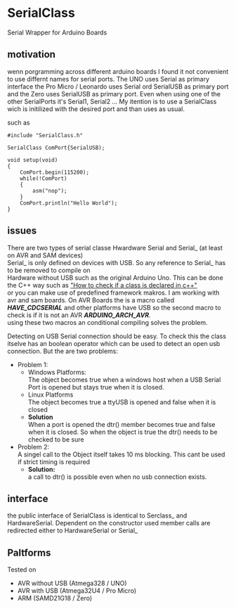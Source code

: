 # SerialClass
Serial Wrapper for Arduino Boards

## motivation
wenn porgramming across different arduino boards I found it not convenient to use differnt names for serial ports.
The UNO uses Serial as primary interface the Pro Micro / Leonardo uses Serial ord SerialUSB as primary port and the 
Zero uses SerialUSB as primary port. Even when using one of the other SerialPorts it's Serial1, Serial2 ... 
My itention is to use a SerialClass wich is initilized with the desired port and than uses as usual.

such as   
```
#include "SerialClass.h"

SerialClass ComPort{SerialUSB);

void setup(void)
{
	ComPort.begin(115200);
	while(!ComPort)
	{
		asm("nop"); 
	}
	ComPort.println("Hello World");
}
```

## issues
There are two types of serial classe Hwardware Serial and Serial_ (at least on AVR and SAM devices)  
Serial_ is only defined on devices with USB. So any reference to Serial_ has to be removed to compile on  
Hardware without USB such as the original Arduino Uno.
This can be done the C++ way such as ["How to check if a class is declared in c++"](https://stackoverflow.com/questions/53297795/how-to-check-if-a-class-is-declared-in-c)  
or you can make use of predefined framework makros.
I am working with avr and sam boards. On AVR Boards the is a macro called ***HAVE_CDCSERIAL*** and other
platforms have USB so the second macro to check is if it is not an AVR ***ARDUINO_ARCH_AVR***.  
using these two macros an conditional compiling solves the problem.

Detecting on USB Serial connection should be easy. To check this the class itselve has an boolean operator
which can be used to detect an open usb connection. But the are two problems:
- Problem 1:
    - Windows Platforms:  
    The object becomes true when a windows host when a USB Serial Port is opened but stays true when it is closed.
    - Linux Platforms  
	The object becomes true a ttyUSB is opened and false when it is closed
	- **Solution**  
	When a port is opened the dtr() member becomes true and false when it is closed. So when the object is true
	the dtr() needs to be checked to be sure
- Problem 2:  
A singel call to the Object itself takes 10 ms blocking. This cant be used if strict timing is required  
    - **Solution:**   
	a call to dtr() is possible even when no usb connection exists.

## interface
the public interface of SerialClass is identical to Serclass_ and HardwareSerial.
Dependent on the constructor used member calls are redirected either to HardwareSerial or Serial_

## Paltforms
Tested on 
- AVR without USB (Atmega328 / UNO)
- AVR with USB (Atmega32U4 / Pro Micro)  
- ARM (SAMD21G18 / Zero)  


